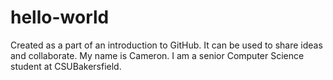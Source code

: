 # hello-world
Created as a part of an introduction to GitHub. It can be used to share ideas and collaborate.
My name is Cameron. I am a senior Computer Science student at CSUBakersfield.
